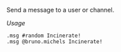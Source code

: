 Send a message to a user or channel.

*Usage*

```
.msg #random Incinerate!
.msg @bruno.michels Incinerate!
```
